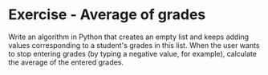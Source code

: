 # Exercise - Average of grades

Write an algorithm in Python that creates an empty list and keeps adding values corresponding to a student's grades in this list. When the user wants to stop entering grades (by typing a negative value, for example), calculate the average of the entered grades.
